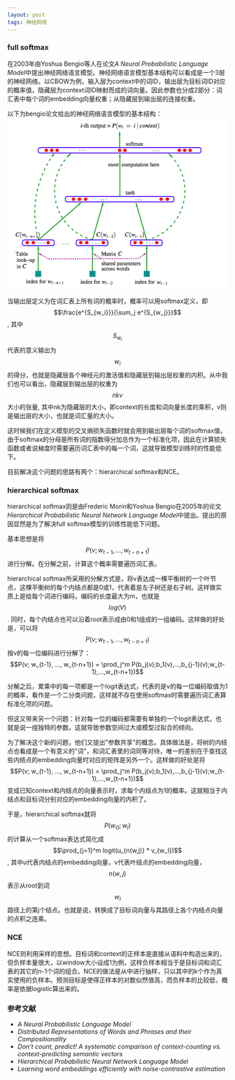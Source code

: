 ```yaml
---
layout: post
tags: 神经网络
---
```


### **full softmax**
在2003年由Yoshua Bengio等人在论文*A Neural Probabilistic Language Model*中提出神经网络语言模型。神经网络语言模型基本结构可以看成是一个3层的神经网络。以CBOW为例，输入层为context中的词ID，输出层为目标词ID对应的概率值，隐藏层为context词ID映射而成的词向量。因此参数也分成2部分：词汇表中每个词的embedding向量权重；从隐藏层到输出层的连接权重。

以下为bengio论文给出的神经网络语言模型的基本结构：
![word2vec_bengio](/public/word2vec_bengio.png)

当输出层定义为在词汇表上所有词的概率时，概率可以用softmax定义，即$$\frac{e^{S_{w_i}}}{\sum_j e^{S_{w_j}}}$$, 其中$$S_{w_i}$$代表的意义输出为$$w_i$$的得分，也就是隐藏层各个神经元的激活值和隐藏层到输出层权重的内积。从中我们也可以看出，隐藏层到输出层的权重为$$nkv$$大小的张量, 其中nk为隐藏层的大小，即context的长度和词向量长度的乘积，v则是输出层的大小，也就是词汇量的大小。

这时候我们在定义模型的交叉熵损失函数时就会用到输出层每个词的softmax值，由于softmax的分母是所有词的指数得分加总作为一个标准化项，因此在计算损失函数或者说梯度时需要遍历词汇表中的每一个词，这就导致模型训练时的性能低下。

目前解决这个问题的思路有两个：hierarchical softmax和NCE。

### **hierarchical softmax**
hierarchical softmax则是由Frederic Morin和Yoshua Bengio在2005年的论文*Hierarchical Probabilistic Neural Network Language Model*中提出。提出的原因显然是为了解决full softmax模型的训练性能低下问题。

基本思想是将$$P(v; w_{t-1}, ..., w_{t-n+1})$$进行分解。在分解之前，计算这个概率需要遍历词汇表。

hierarchical softmax所采用的分解方式是，将v表达成一棵平衡树的一个叶节点，这棵平衡树的每个内结点都是0或1，代表着是左子树还是右子树。这样做实质上是给每个词进行编码，编码的长度最大为m，也就是$$log(V)$$. 同时，每个内结点也可以沿着root表示成由0和1组成的一组编码。这样做的好处是，可以将$$P(v; w_{t-1}, ..., w_{t-n+1})$$按v的每一位编码进行分解了：$$P(v; w_{t-1}, ..., w_{t-n+1}) = \prod_j^m P(b_j(v);b_1(v),...,b_{j-1}(v);w_{t-1},...,w_{t-n+1})$$

分解之后，累乘中的每一项都是一个logit表达式，代表的是v的每一位编码取值为1的概率，看作是一个二分类问题，这样就不存在使用softmax时需要遍历词汇表算标准化项的问题。

但这又带来另一个问题：针对每一位的编码都需要有单独的一个logit表达式，也就是说一组独特的参数。这就导致参数空间过大或模型过拟合的倾向。

为了解决这个新的问题，他们又提出"参数共享"的概念。具体做法是，将树的内结点也看成是一个有意义的"词"，和词汇表里的词同等对待，唯一的差别在于查找这些内结点的embedding向量时对应的矩阵是另外一个。这样做的好处是将$$P(v; w_{t-1}, ..., w_{t-n+1}) = \prod_j^m P(b_j(v);b_1(v),...,b_{j-1}(v);w_{t-1},...,w_{t-n+1})$$变成已知context和内结点的向量表示时，求每个内结点为1的概率。这就相当于内结点和目标词分别对应的embedding向量的内积了。

于是，hierarchical softmax就将$$P(w_O;w_I)$$的计算从一个softmax表达式简化成$$\prod_{j=1}^m logit(u_{n(w,j)} * v_{w_I})$$, 其中u代表内结点的embedding向量，v代表叶结点的embedding向量，$$n(w,j)$$表示从root到词$$w_I$$路径上的第j个结点。也就是说，转换成了目标词向量与其路径上各个内结点向量的点积之连乘。

### **NCE**
NCE则利用采样的思想。目标词和context的正样本是直接从语料中构造出来的，但负样本量很大，以window大小设成1为例，这样负样本相当于是目标词和词汇表的其它的n-1个词的组合。NCE的做法是从中进行抽样，只以其中的k个作为真实使用的负样本。预测目标是使得正样本的对数似然值高，而负样本的比较低，概率是依据logistic算出来的。

### 参考文献

- *A Neural Probabilistic Language Model*
- *Distributed Representations of Words and Phrases and their Compositionality*
- *Don’t count, predict! A systematic comparison of context-counting vs. context-predicting semantic vectors*
- *Hierarchical Probabilistic Neural Network Language Model*
- *Learning word embeddings efficiently with noise-contrastive estimation*
